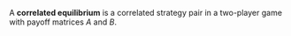A **correlated equilibrium** is a correlated strategy pair in a two-player game with payoff matrices $A$ and $B$.